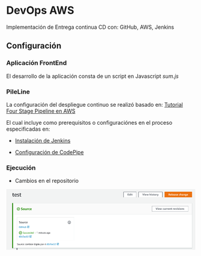 # DevOps AWS

Implementación de Entrega continua CD con: GitHub, AWS, Jenkins

## Configuración 

### Aplicación FrontEnd

El desarrollo de la aplicación consta de un script en Javascript _sum.js_

### PileLine

La configuración del despliegue continuo se realizó basado en:  [Tutorial Four Stage Pipeline en AWS](https://docs.aws.amazon.com/codepipeline/latest/userguide/tutorials-four-stage-pipeline.html)

El cual incluye como prerequisitos o configuraciónes en el proceso especificadas en:

* [Instalación de Jenkins](https://wiki.jenkins.io/display/JENKINS/Installing+Jenkins)

* [Configuración de CodePipe](https://docs.aws.amazon.com/codepipeline/latest/userguide/tutorials-four-stage-pipeline.html)

### Ejecución

* Cambios en el repositorio

 ![Métrica de puerto 20000](./graph1.png) 